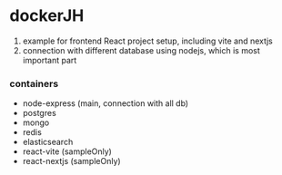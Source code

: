 # dockerJH

1. example for frontend React project setup, including vite and nextjs
2. connection with different database using nodejs, which is most important part

### containers

- node-express (main, connection with all db)
- postgres
- mongo
- redis
- elasticsearch
- react-vite (sampleOnly)
- react-nextjs (sampleOnly)
